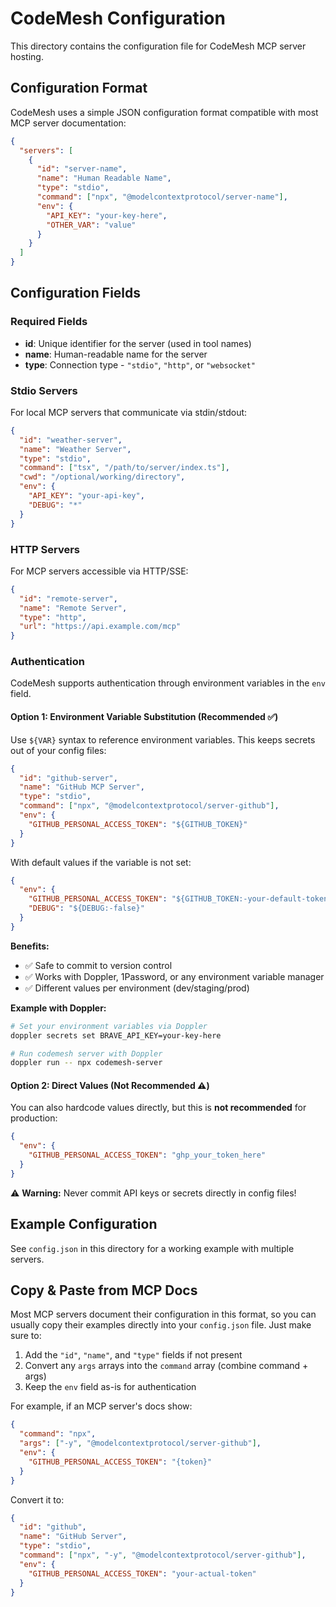 # CodeMesh Configuration

This directory contains the configuration file for CodeMesh MCP server hosting.

## Configuration Format

CodeMesh uses a simple JSON configuration format compatible with most MCP server documentation:

```json
{
  "servers": [
    {
      "id": "server-name",
      "name": "Human Readable Name",
      "type": "stdio",
      "command": ["npx", "@modelcontextprotocol/server-name"],
      "env": {
        "API_KEY": "your-key-here",
        "OTHER_VAR": "value"
      }
    }
  ]
}
```

## Configuration Fields

### Required Fields

- **id**: Unique identifier for the server (used in tool names)
- **name**: Human-readable name for the server
- **type**: Connection type - `"stdio"`, `"http"`, or `"websocket"`

### Stdio Servers

For local MCP servers that communicate via stdin/stdout:

```json
{
  "id": "weather-server",
  "name": "Weather Server",
  "type": "stdio",
  "command": ["tsx", "/path/to/server/index.ts"],
  "cwd": "/optional/working/directory",
  "env": {
    "API_KEY": "your-api-key",
    "DEBUG": "*"
  }
}
```

### HTTP Servers

For MCP servers accessible via HTTP/SSE:

```json
{
  "id": "remote-server",
  "name": "Remote Server",
  "type": "http",
  "url": "https://api.example.com/mcp"
}
```

### Authentication

CodeMesh supports authentication through environment variables in the `env` field.

#### Option 1: Environment Variable Substitution (Recommended ✅)

Use `${VAR}` syntax to reference environment variables. This keeps secrets out of your config files:

```json
{
  "id": "github-server",
  "name": "GitHub MCP Server",
  "type": "stdio",
  "command": ["npx", "@modelcontextprotocol/server-github"],
  "env": {
    "GITHUB_PERSONAL_ACCESS_TOKEN": "${GITHUB_TOKEN}"
  }
}
```

With default values if the variable is not set:

```json
{
  "env": {
    "GITHUB_PERSONAL_ACCESS_TOKEN": "${GITHUB_TOKEN:-your-default-token}",
    "DEBUG": "${DEBUG:-false}"
  }
}
```

**Benefits:**
- ✅ Safe to commit to version control
- ✅ Works with Doppler, 1Password, or any environment variable manager
- ✅ Different values per environment (dev/staging/prod)

**Example with Doppler:**
```bash
# Set your environment variables via Doppler
doppler secrets set BRAVE_API_KEY=your-key-here

# Run codemesh server with Doppler
doppler run -- npx codemesh-server
```

#### Option 2: Direct Values (Not Recommended ⚠️)

You can also hardcode values directly, but this is **not recommended** for production:

```json
{
  "env": {
    "GITHUB_PERSONAL_ACCESS_TOKEN": "ghp_your_token_here"
  }
}
```

⚠️ **Warning:** Never commit API keys or secrets directly in config files!

## Example Configuration

See `config.json` in this directory for a working example with multiple servers.

## Copy & Paste from MCP Docs

Most MCP servers document their configuration in this format, so you can usually copy their examples directly into your `config.json` file. Just make sure to:

1. Add the `"id"`, `"name"`, and `"type"` fields if not present
2. Convert any `args` arrays into the `command` array (combine command + args)
3. Keep the `env` field as-is for authentication

For example, if an MCP server's docs show:

```json
{
  "command": "npx",
  "args": ["-y", "@modelcontextprotocol/server-github"],
  "env": {
    "GITHUB_PERSONAL_ACCESS_TOKEN": "{token}"
  }
}
```

Convert it to:

```json
{
  "id": "github",
  "name": "GitHub Server",
  "type": "stdio",
  "command": ["npx", "-y", "@modelcontextprotocol/server-github"],
  "env": {
    "GITHUB_PERSONAL_ACCESS_TOKEN": "your-actual-token"
  }
}
```
